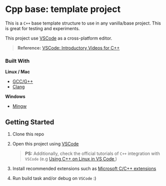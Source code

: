 # Cpp base: template project

This is a `C++` base template structure to use in any vanilla/base project. This is great for testing and experiments.

This project use [VSCode](https://code.visualstudio.com) as a cross-platform editor.

> **Reference:** [VSCode: Introductory Videos for C++ ](https://code.visualstudio.com/docs/cpp/introvideos-cpp)

### Built With

**Linux / Mac**

* [GCC/G++](https://gcc.gnu.org)
* [Clang](https://clang.llvm.org)

**Windows**

* [Mingw](https://www.msys2.org)

## Getting Started

1. Clone this repo

2. Open this project using [VSCode](https://code.visualstudio.com)

    > **PS:** Additionally, check the official tutorials of `C++` integration with `VSCode` (e.g [
    Using C++ on Linux in VS Code ](https://code.visualstudio.com/docs/cpp/config-linux))

3. Install recommended extensions such as [Microsoft C/C++ extensions](https://marketplace.visualstudio.com/items?itemName=ms-vscode.cpptools)

4. Run build task and/or debug on `VSCode` :)